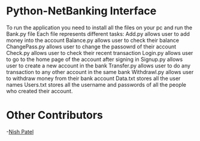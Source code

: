 # Python-NetBanking Interface

To run the application you need to install all the files on your pc and run the Bank.py file Each file represents different tasks: Add.py allows user to add money into the account Balance.py allows user to check their balance ChangePass.py allows user to change the passowrd of their account Check.py allows user to check their recent transaction Login.py allows user to go to the home page of the account after signing in Signup.py allows user to create a new account in the bank Transfer.py allows user to do any transaction to any other account in the same bank Withdrawl.py allows user to withdraw money from their bank account Data.txt stores all the user names Users.txt stores all the username and passwords of all the people who created their account.


# Other Contributors
-[Nish Patel](https://github.com/nkpatel512)
